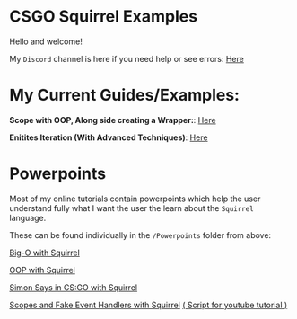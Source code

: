 # CSGO Squirrel Examples
Hello and welcome!

My `Discord` channel is here if you need help or see errors: [Here](https://discord.gg/bfrGfJ8)

# My Current Guides/Examples:

**Scope with OOP, Along side creating a Wrapper:**: [Here](https://github.com/TheE7Player/CSGO_Squirrel_Examples/blob/master/Scope%2C%20OOP%20Tutorial/scope_and_wrapper.md)

**Enitites Iteration (With Advanced Techniques)**: [Here](https://github.com/TheE7Player/CSGO_Squirrel_Examples/tree/master/Scripts/Entities%20Iteration)

# Powerpoints

Most of my online tutorials contain powerpoints which help the user understand fully what I want the user the learn about the `Squirrel` language.

These can be found individually in the `/Powerpoints` folder from above:

[Big-O with Squirrel](https://github.com/TheE7Player/CSGO_Squirrel_Examples/blob/master/Powerpoints/squrriel_bigo.pptx)

[OOP with Squirrel](https://github.com/TheE7Player/CSGO_Squirrel_Examples/blob/master/Powerpoints/squrriel_oop.pptx)

[Simon Says in CS:GO with Squirrel](https://github.com/TheE7Player/CSGO_Squirrel_Examples/blob/master/Powerpoints/squrriel_simonsays.pptx)

[Scopes and Fake Event Handlers with Squirrel](https://github.com/TheE7Player/CSGO_Squirrel_Examples/blob/master/Powerpoints/squrriel_scope.pptx)
[( Script for youtube tutorial )](https://github.com/TheE7Player/CSGO_Squirrel_Examples/blob/master/Scope%2C%20OOP%20Tutorial/csgo/scripts/vscripts/scope_tutorial/tutorial.nut)
